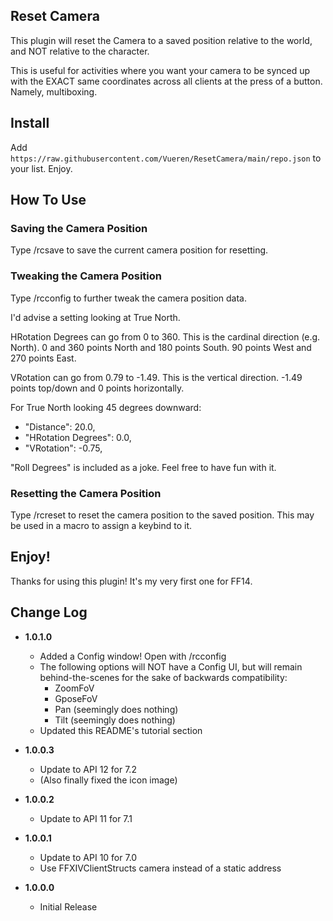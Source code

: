 ## Reset Camera

This plugin will reset the Camera to a saved position relative to the world, and NOT relative to the character.

This is useful for activities where you want your camera to be synced up with the EXACT same coordinates across all clients at the press of a button. Namely, multiboxing.

## Install

Add `https://raw.githubusercontent.com/Vueren/ResetCamera/main/repo.json` to your list. Enjoy.

## How To Use

### Saving the Camera Position

Type /rcsave to save the current camera position for resetting.

### Tweaking the Camera Position

Type /rcconfig to further tweak the camera position data.

I'd advise a setting looking at True North.

HRotation Degrees can go from 0 to 360.
This is the cardinal direction (e.g. North).
0 and 360 points North and 180 points South. 90 points West and 270 points East.

VRotation can go from 0.79 to -1.49.
This is the vertical direction.
-1.49 points top/down and 0 points horizontally.

For True North looking 45 degrees downward:
- "Distance": 20.0,
- "HRotation Degrees": 0.0,
- "VRotation": -0.75,

"Roll Degrees" is included as a joke. Feel free to have fun with it.

### Resetting the Camera Position

Type /rcreset to reset the camera position to the saved position. This may be used in a macro to assign a keybind to it.

## Enjoy!

Thanks for using this plugin! It's my very first one for FF14.

## Change Log

- **1.0.1.0**
  - Added a Config window! Open with /rcconfig
  - The following options will NOT have a Config UI, but will remain behind-the-scenes for the sake of backwards compatibility:
    - ZoomFoV
    - GposeFoV
    - Pan (seemingly does nothing)
    - Tilt (seemingly does nothing)
  - Updated this README's tutorial section

- **1.0.0.3**
  - Update to API 12 for 7.2
  - (Also finally fixed the icon image)

- **1.0.0.2**
  - Update to API 11 for 7.1

- **1.0.0.1**
  - Update to API 10 for 7.0
  - Use FFXIVClientStructs camera instead of a static address 

- **1.0.0.0**
  - Initial Release
